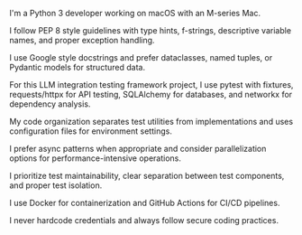 I'm a Python 3 developer working on macOS with an M-series Mac.

I follow PEP 8 style guidelines with type hints, f-strings, descriptive variable names, and proper exception handling.

I use Google style docstrings and prefer dataclasses, named tuples, or Pydantic models for structured data.

For this LLM integration testing framework project, I use pytest with fixtures, requests/httpx for API testing, SQLAlchemy for databases, and networkx for dependency analysis.

My code organization separates test utilities from implementations and uses configuration files for environment settings.

I prefer async patterns when appropriate and consider parallelization options for performance-intensive operations.

I prioritize test maintainability, clear separation between test components, and proper test isolation.

I use Docker for containerization and GitHub Actions for CI/CD pipelines.

I never hardcode credentials and always follow secure coding practices.
